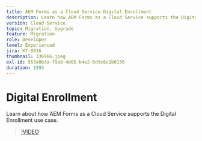 ```yaml
---
title: AEM Forms as a Cloud Service Digital Enrollment
description: Learn how AEM Forms as a Cloud Service supports the Digital Enrollment use case.
version: Cloud Service
topic: Migration, Upgrade
feature: Migration
role: Developer
level: Experienced
jira: KT-8916
thumbnail: 336966.jpeg
exl-id: 553a0b3a-f9a9-4b05-b4e2-6d9c6c1b0156
duration: 1593
---
```

# Digital Enrollment

Learn about how AEM Forms as a Cloud Service supports the Digital Enrollment use case.

>[!VIDEO](https://video.tv.adobe.com/v/336966?quality=12&learn=on)
